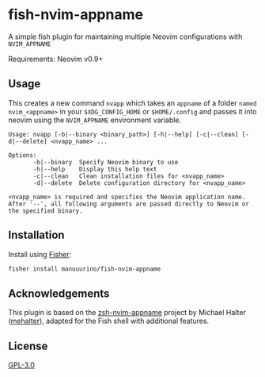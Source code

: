 # fish-nvim-appname

A simple fish plugin for maintaining multiple Neovim configurations with `NVIM_APPNAME`

Requirements: Neovim v0.9+

## Usage

This creates a new command `nvapp` which takes an `appname` of a folder `named nvim_<appname>` in your `$XDG_CONFIG_HOME` or `$HOME/.config` and passes it into neovim using the `NVIM_APPNAME` environment variable.

```
Usage: nvapp [-b|--binary <binary_path>] [-h|--help] [-c|--clean] [-d|--delete] <nvapp_name> ...

Options:
	   -b|--binary	Specify Neovim binary to use
	   -h|--help	Display this help text
	   -c|--clean	Clean installation files for <nvapp_name>
	   -d|--delete	Delete configuration directory for <nvapp_name>

<nvapp_name> is required and specifies the Neovim application name.
After '--', all following arguments are passed directly to Neovim or the specified binary.
```

## Installation

Install using [Fisher](https://github.com/jorgebucaran/fisher):

```sh
fisher install manuuurino/fish-nvim-appname
```

## Acknowledgements

This plugin is based on the [zsh-nvim-appname](https://github.com/mehalter/zsh-nvim-appname/) project by Michael Halter ([mehalter](https://github.com/mehalter)), adapted for the Fish shell with additional features.

## License

[GPL-3.0](LICENSE)
